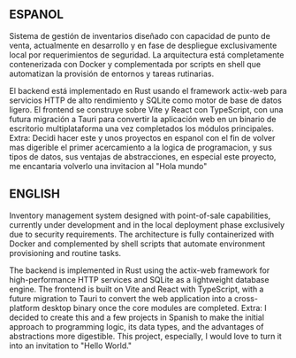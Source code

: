## ESPANOL 

Sistema de gestión de inventarios diseñado con capacidad de punto de venta, actualmente en desarrollo y en fase de despliegue exclusivamente local por requerimientos de seguridad. La arquitectura está completamente contenerizada con Docker y complementada por scripts en shell que automatizan la provisión de entornos y tareas rutinarias.

El backend está implementado en Rust usando el framework actix-web para servicios HTTP de alto rendimiento y SQLite como motor de base de datos ligero. El frontend se construye sobre Vite y React con TypeScript, con una futura migración a Tauri para convertir la aplicación web en un binario de escritorio multiplataforma una vez completados los módulos principales.
Extra: Decidi hacer este y unos proyectos en espanol con el fin de volver mas digerible el primer acercamiento a la logica de programacion, y sus tipos de datos, sus ventajas de abstracciones, en especial este proyecto, me encantaria volverlo una invitacion al "Hola mundo"

## ENGLISH 

Inventory management system designed with point-of-sale capabilities, currently under development and in the local deployment phase exclusively due to security requirements. The architecture is fully containerized with Docker and complemented by shell scripts that automate environment provisioning and routine tasks.

The backend is implemented in Rust using the actix-web framework for high-performance HTTP services and SQLite as a lightweight database engine. The frontend is built on Vite and React with TypeScript, with a future migration to Tauri to convert the web application into a cross-platform desktop binary once the core modules are completed.
Extra: I decided to create this and a few projects in Spanish to make the initial approach to programming logic, its data types, and the advantages of abstractions more digestible. This project, especially, I would love to turn it into an invitation to "Hello World."
